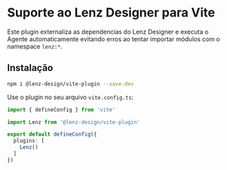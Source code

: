 # Suporte ao Lenz Designer para Vite

Este plugin externaliza as dependencias do Lenz Designer e executa o Agente automaticamente evitando erros ao tentar importar módulos com o namespace `lenz:*`.

## Instalação

```bash
npm i @lenz-design/vite-plugin --save-dev
```

Use o plugin no seu arquivo `vite.config.ts`:

```ts
import { defineConfig } from 'vite'

import Lenz from '@lenz-design/vite-plugin'

export default defineConfig({
  plugins: [
    Lenz()
  ]
})
```